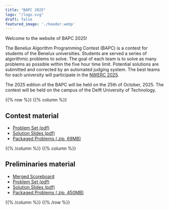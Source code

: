 ```yaml
---
title: "BAPC 2025"
logo: "/logo.svg"
draft: false
featured_image: './header.webp'
---
```

Welcome to the website of BAPC 2025!

The Benelux Algorithm Programming Contest (BAPC) is a contest for students of the Benelux universities. Students are served a
series of algorithmic problems to solve. The goal of each team is to solve as many problems as possible within the five hour time limit.
Potential solutions are submitted and corrected by an automated judging system. The best teams for each university will
participate in the [NWERC 2025](https://2025.nwerc.eu/).

The 2025 edition of the BAPC will be held on the 25th of October, 2025.
The contest will be held on the campus of the Delft University of Technology.

{{% row %}}
{{% column %}}

## Contest material

- [Problem Set (pdf)](https://wisv.ch/uilbum)
- [Solution Slides (pdf)](https://youtu.be/2yJgwwDcgV8)
- [Packaged Problems (.zip, 69MB)](https://youtu.be/dQw4w9WgXcQ)
<!--
- [Photos](/photos)
- [Final Standings](/main/scoreboard) ([Spectators](/main/scoreboard/spectators.html))
- [Problem Set (pdf)](/main/problem-set.pdf)
- [Solution Slides (pdf)](/main/solutions.pdf)
- [Packaged Problems (.zip, ???MB)](/main/solutions.zip)
- [Contest Livestream](https://www.youtube.com/watch?v=Ho3z9XpJ5AA)
- [Award Ceremony Livestream](https://www.youtube.com/watch?v=Z1HO34X9qSA)
-->

{{% /column %}}
{{% column %}}

## Preliminaries material

- [Merged Scoreboard](/prelims/scoreboard)
- [Problem Set (pdf)](/prelims/problem-set.pdf)
- [Solution Slides (pdf)](/prelims/solutions.pdf)
- [Packaged Problems (.zip, 450MB)](/prelims/solutions.zip)

{{% /column %}}
{{% /row %}}
